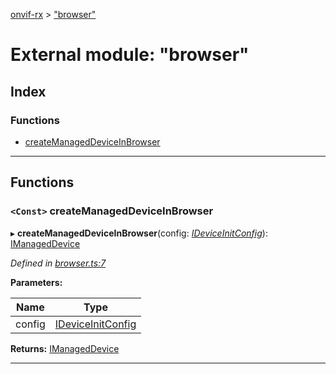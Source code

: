 [onvif-rx](../README.md) > ["browser"](../modules/_browser_.md)

# External module: "browser"

## Index

### Functions

* [createManagedDeviceInBrowser](_browser_.md#createmanageddeviceinbrowser)

---

## Functions

<a id="createmanageddeviceinbrowser"></a>

### `<Const>` createManagedDeviceInBrowser

▸ **createManagedDeviceInBrowser**(config: *[IDeviceInitConfig](../interfaces/_manage_device_.ideviceinitconfig.md)*): [IManagedDevice](../interfaces/_manage_device_.imanageddevice.md)

*Defined in [browser.ts:7](https://github.com/patrickmichalina/onvif-rx/blob/d62cee9/src/browser.ts#L7)*

**Parameters:**

| Name | Type |
| ------ | ------ |
| config | [IDeviceInitConfig](../interfaces/_manage_device_.ideviceinitconfig.md) |

**Returns:** [IManagedDevice](../interfaces/_manage_device_.imanageddevice.md)

___

